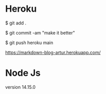 # Heroku

$ git add .

$ git commit -am "make it better"

$ git push heroku main

https://markdown-blog-artur.herokuapp.com/


# Node Js

version 14.15.0
